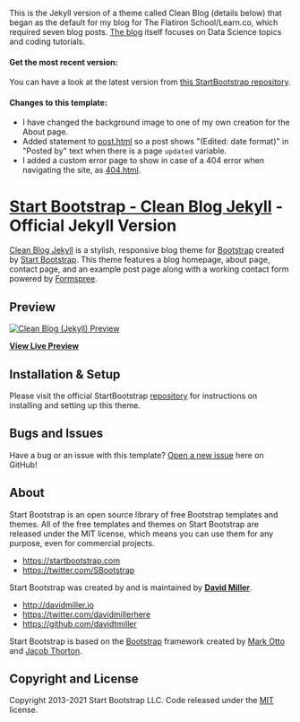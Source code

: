 This is the Jekyll version of a theme called Clean Blog (details below) that began as the default for my blog for The Flatiron School/Learn.co, which required seven blog posts.
[The blog](https://bronwencc.github.io) itself focuses on Data Science topics and coding tutorials.

#### Get the most recent version:
You can have a look at the latest version from [this StartBootstrap repository](https://github.com/StartBootstrap/startbootstrap-clean-blog-jekyll).

#### Changes to this template:
* I have changed the background image to one of my own creation for the About page.
* Added statement to [post.html](https://github.com/bronwencc/bronwencc.github.io/blob/master/_layouts/post.html) so a post shows "(Edited: date format)" in "Posted by" text when there is a page `updated` variable.
* I added a custom error page to show in case of a 404 error when navigating the site, as [404.html](https://github.com/bronwencc/bronwencc.github.io/blob/master/404.html).

# [Start Bootstrap - Clean Blog Jekyll](https://startbootstrap.com/themes/clean-blog-jekyll/) - Official Jekyll Version

[Clean Blog Jekyll](https://startbootstrap.com/themes/clean-blog-jekyll/) is a stylish, responsive blog theme for [Bootstrap](https://getbootstrap.com/) created by [Start Bootstrap](https://startbootstrap.com/). This theme features a blog homepage, about page, contact page, and an example post page along with a working contact form powered by [Formspree](https://formspree.io/).

## Preview

[![Clean Blog (Jekyll) Preview](https://startbootstrap.com/assets/img/screenshots/themes/clean-blog-jekyll.png)](http://StartBootstrap.github.io/startbootstrap-clean-blog-jekyll/)

**[View Live Preview](http://StartBootstrap.github.io/startbootstrap-clean-blog-jekyll/)**

## Installation & Setup

Please visit the official StartBootstrap [repository](https://github.com/StartBootstrap/startbootstrap-clean-blog-jekyll) for instructions on installing and setting up this theme.

## Bugs and Issues

Have a bug or an issue with this template? [Open a new issue](https://github.com/StartBootstrap/startbootstrap-clean-blog-jekyll/issues) here on GitHub!

## About

Start Bootstrap is an open source library of free Bootstrap templates and themes. All of the free templates and themes on Start Bootstrap are released under the MIT license, which means you can use them for any purpose, even for commercial projects.

* <https://startbootstrap.com>
* <https://twitter.com/SBootstrap>

Start Bootstrap was created by and is maintained by **[David Miller](http://davidmiller.io/)**.

* <http://davidmiller.io>
* <https://twitter.com/davidmillerhere>
* <https://github.com/davidtmiller>

Start Bootstrap is based on the [Bootstrap](https://getbootstrap.com/) framework created by [Mark Otto](https://twitter.com/mdo) and [Jacob Thorton](https://twitter.com/fat).

## Copyright and License

Copyright 2013-2021 Start Bootstrap LLC. Code released under the [MIT](https://github.com/StartBootstrap/startbootstrap-clean-blog-jekyll/blob/master/LICENSE) license.